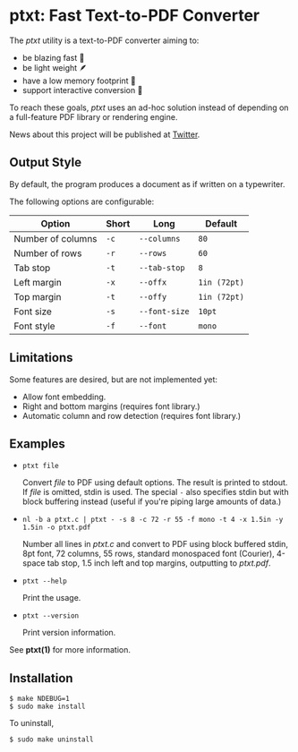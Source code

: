 ptxt: Fast Text-to-PDF Converter
================================
The *ptxt* utility is a text-to-PDF converter aiming to:

- be blazing fast 🚀
- be light weight 🪶
- have a low memory footprint 💪
- support interactive conversion 📜

To reach these goals, *ptxt* uses an ad-hoc solution instead of depending on a full-feature PDF library or rendering engine.

News about this project will be published at [Twitter](https://twitter.com/dongyx2).

Output Style
------------
By default, the program produces a document as if written on a typewriter. 

The following options are configurable:

Option | Short | Long | Default
-|-|-|-
Number of columns | `-c` | `--columns`   | `80`
Number of rows    | `-r` | `--rows`      | `60`
Tab stop          | `-t` | `--tab-stop`  | `8`
Left margin       | `-x` | `--offx`      | `1in (72pt)`
Top margin        | `-t` | `--offy`      | `1in (72pt)`
Font size         | `-s` | `--font-size` | `10pt`
Font style        | `-f` | `--font`      | `mono`

Limitations
-----------
Some features are desired, but are not implemented yet:
- Allow font embedding.
- Right and bottom margins (requires font library.)
- Automatic column and row detection (requires font library.)

Examples
-----

- `ptxt file`

	Convert *file* to PDF using default options. The result is printed 
	to stdout. If *file* is omitted, stdin is used. The special `-` 
	also specifies stdin but with block buffering instead (useful if 
	you're piping large amounts of data.)

- `nl -b a ptxt.c | ptxt - -s 8 -c 72 -r 55 -f mono -t 4 -x 1.5in -y 1.5in -o ptxt.pdf`

	Number all lines in *ptxt.c* and convert to PDF using block buffered 
	stdin, 8pt font, 72 columns, 55 rows, standard monospaced font (Courier), 
	4-space tab stop, 1.5 inch left and top margins, outputting to 
	*ptxt.pdf*.

- `ptxt --help`

	Print the usage.

- `ptxt --version`

	Print version information.

See **ptxt(1)** for more information.

Installation
------------

	$ make NDEBUG=1
	$ sudo make install

To uninstall,

	$ sudo make uninstall

